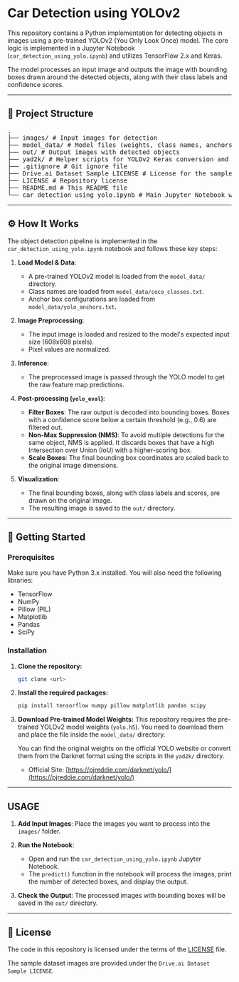 # Car Detection using YOLOv2

This repository contains a Python implementation for detecting objects in images using a pre-trained YOLOv2 (You Only Look Once) model. The core logic is implemented in a Jupyter Notebook (`car_detection_using_yolo.ipynb`) and utilizes TensorFlow 2.x and Keras.

The model processes an input image and outputs the image with bounding boxes drawn around the detected objects, along with their class labels and confidence scores.

---

## 📂 Project Structure

<pre>
.
├── images/ # Input images for detection
├── model_data/ # Model files (weights, class names, anchors)
├── out/ # Output images with detected objects
├── yad2k/ # Helper scripts for YOLOv2 Keras conversion and utils
├── .gitignore # Git ignore file
├── Drive.ai Dataset Sample LICENSE # License for the sample dataset
├── LICENSE # Repository license
├── README.md # This README file
└── car_detection_using_yolo.ipynb # Main Jupyter Notebook with implementation
</pre>

---

## ⚙️ How It Works

The object detection pipeline is implemented in the `car_detection_using_yolo.ipynb` notebook and follows these key steps:

1.  **Load Model & Data**:
    *   A pre-trained YOLOv2 model is loaded from the `model_data/` directory.
    *   Class names are loaded from `model_data/coco_classes.txt`.
    *   Anchor box configurations are loaded from `model_data/yolo_anchors.txt`.

2.  **Image Preprocessing**:
    *   The input image is loaded and resized to the model's expected input size (608x608 pixels).
    *   Pixel values are normalized.

3.  **Inference**:
    *   The preprocessed image is passed through the YOLO model to get the raw feature map predictions.

4.  **Post-processing (`yolo_eval`)**:
    *   **Filter Boxes**: The raw output is decoded into bounding boxes. Boxes with a confidence score below a certain threshold (e.g., 0.6) are filtered out.
    *   **Non-Max Suppression (NMS)**: To avoid multiple detections for the same object, NMS is applied. It discards boxes that have a high Intersection over Union (IoU) with a higher-scoring box.
    *   **Scale Boxes**: The final bounding box coordinates are scaled back to the original image dimensions.

5.  **Visualization**:
    *   The final bounding boxes, along with class labels and scores, are drawn on the original image.
    *   The resulting image is saved to the `out/` directory.

---

## 🚀 Getting Started

### Prerequisites

Make sure you have Python 3.x installed. You will also need the following libraries:

*   TensorFlow
*   NumPy
*   Pillow (PIL)
*   Matplotlib
*   Pandas
*   SciPy

### Installation

1.  **Clone the repository:**
    ```sh
    git clone <url>
    ```

2.  **Install the required packages:**
    ```sh
    pip install tensorflow numpy pillow matplotlib pandas scipy
    ```

3.  **Download Pre-trained Model Weights:**
    This repository requires the pre-trained YOLOv2 model weights (`yolo.h5`). You need to download them and place the file inside the `model_data/` directory.

    You can find the original weights on the official YOLO website or convert them from the Darknet format using the scripts in the `yad2k/` directory.
    *   Official Site: [https://pjreddie.com/darknet/yolo/](https://pjreddie.com/darknet/yolo/)

---

## USAGE

1.  **Add Input Images**: Place the images you want to process into the `images/` folder.

2.  **Run the Notebook**:
    *   Open and run the `car_detection_using_yolo.ipynb` Jupyter Notebook.
    *   The `predict()` function in the notebook will process the images, print the number of detected boxes, and display the output.

3.  **Check the Output**: The processed images with bounding boxes will be saved in the `out/` directory.

---

## 📄 License

The code in this repository is licensed under the terms of the [LICENSE](LICENSE) file.

The sample dataset images are provided under the `Drive.ai Dataset Sample LICENSE`.
